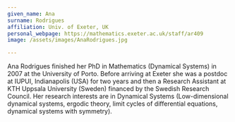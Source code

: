 ```yaml
---
given_name: Ana
surname: Rodrigues
affiliation: Univ. of Exeter, UK
personal_webpage: https://mathematics.exeter.ac.uk/staff/ar409
image: /assets/images/AnaRodrigues.jpg

---
```

Ana Rodrigues finished her PhD in Mathematics (Dynamical Systems) in 2007 at the University of Porto. Before arriving at Exeter 
she was a postdoc at IUPUI, Indianapolis (USA) for two years and then a Research Assistant at KTH Uppsala University (Sweden) 
financed by the Swedish Research Council. Her research interests are in Dynamical Systems (Low-dimensional dynamical systems, 
ergodic theory, limit cycles of differential equations, dynamical systems with symmetry).
